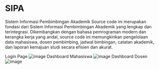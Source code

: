 # SIPA
Sistem Informasi Pembimbingan Akademik
Source code ini merupakan fondasi dari Sistem Informasi Pembimbingan Akademik yang lengkap dan terintegrasi. Dikembangkan dengan bahasa pemrograman modern dan kerangka kerja yang andal, source code ini memungkinkan pengelolaan data mahasiswa, dosen pembimbing, jadwal bimbingan, catatan akademik, dan laporan kemajuan studi secara efisien dan akurat.

Login Page
![image](https://github.com/jonito2005/SIPA/assets/160975920/0ebd7b4b-c83a-4973-a286-c4417cff6953)
Dashboard Mahasiswa
![image](https://github.com/jonito2005/SIPA/assets/160975920/fe92817d-a125-44aa-95e7-442adbfd741a)
Dashboard Dosen
![image](https://github.com/jonito2005/SIPA/assets/160975920/02970e58-e353-4813-b2fb-0d44229cdf26)
